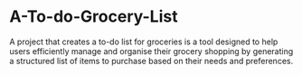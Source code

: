 # A-To-do-Grocery-List
A project that creates a to-do list for groceries is a tool designed to help users efficiently manage and organise their grocery shopping by generating a structured list of items to purchase based on their needs and preferences.
